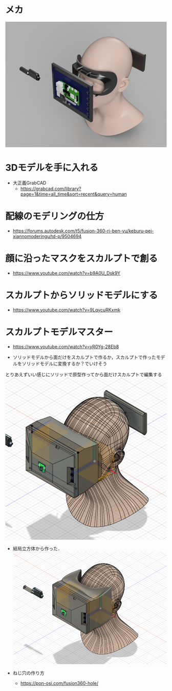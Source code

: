 # メカ
![](images/20230528185759.png)

# 3Dモデルを手に入れる
- 大正義GrabCAD
    - https://grabcad.com/library?page=1&time=all_time&sort=recent&query=human

# 配線のモデリングの仕方
- https://forums.autodesk.com/t5/fusion-360-ri-ben-yu/keburu-pei-xiannomoderingu/td-p/9504694

# 顔に沿ったマスクをスカルプトで創る
- https://www.youtube.com/watch?v=b9A0U_Dsk9Y

# スカルプトからソリッドモデルにする
- https://www.youtube.com/watch?v=9LqycuRKxmk
# スカルプトモデルマスター
- https://www.youtube.com/watch?v=yR0Yg-28Eb8

- ソリッドモデルから面だけをスカルプトで作るか，スカルプトで作ったモデルをソリッドモデルに変換するか？でいけそう

とりあえずいい感じにソリッドで原型作ってから面だけスカルプトで編集する
![](images/20230606234501.png)

- 結局立方体から作った．
![](images/20230629210129.png)

- ねじ穴の作り方
  - https://pon-osi.com/fusion360-hole/